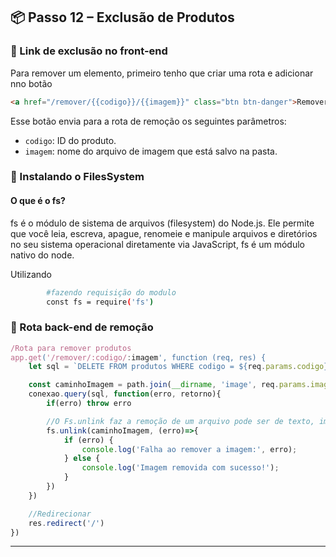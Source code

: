 
## 📦 Passo 12 – Exclusão de Produtos

### 🔗 Link de exclusão no front-end
Para remover um elemento, primeiro tenho que criar uma rota e adicionar nno botão
```html
<a href="/remover/{{codigo}}/{{imagem}}" class="btn btn-danger">Remover</a>
```

Esse botão envia para a rota de remoção os seguintes parâmetros:
- `codigo`: ID do produto.
- `imagem`: nome do arquivo de imagem que está salvo na pasta.

### 📁 Instalando o FilesSystem
#### O que é o fs?
fs é o módulo de sistema de arquivos (filesystem) do Node.js. Ele permite que você leia, escreva, apague, renomeie e manipule arquivos e diretórios no seu sistema operacional diretamente via JavaScript, fs é um módulo nativo do node.

Utilizando 
```Bash
        #fazendo requisição do modulo
        const fs = require('fs')
```

### 🔁 Rota back-end de remoção

```js
/Rota para remover produtos
app.get('/remover/:codigo/:imagem', function (req, res) {
    let sql = `DELETE FROM produtos WHERE codigo = ${req.params.codigo}`

    const caminhoImagem = path.join(__dirname, 'image', req.params.imagem); //📦 path é um módulo nativo do Node.js que serve para trabalhar com caminhos de arquivos e pastas de forma segura e compatível com qualquer sistema operacional (Windows, Linux, Mac).
    conexao.query(sql, function(erro, retorno){
        if(erro) throw erro

        //O Fs.unlink faz a remoção de um arquivo pode ser de texto, imagem, pdf, pasta. Eu passo 2 informações o local que esta o arquivo e uma função callBack que é obrigatoria que ira tratar de error
        fs.unlink(caminhoImagem, (erro)=>{
            if (erro) {
                console.log('Falha ao remover a imagem:', erro);
            } else {
                console.log('Imagem removida com sucesso!');
            }
        })
    })

    //Redirecionar
    res.redirect('/')
})
```






---
